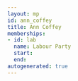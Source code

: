 ```yaml
---
layout: mp
id: ann_coffey
title: Ann Coffey
memberships:
- id: lab
  name: Labour Party
  start: 
  end: 
autogenerated: true
---
```

